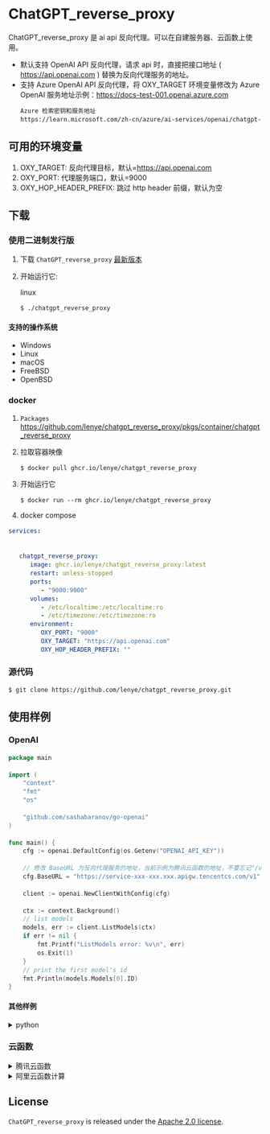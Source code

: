 # ChatGPT_reverse_proxy

ChatGPT_reverse_proxy 是 ai api 反向代理。可以在自建服务器、云函数上使用。

* 默认支持 OpenAI API 反向代理，请求 api 时，直接把接口地址 ( https://api.openai.com ) 替换为反向代理服务的地址。
* 支持 Azure OpenAI API 反向代理，将 OXY_TARGET 环境变量修改为 Azure OpenAI 服务地址示例：https://docs-test-001.openai.azure.com
   ```markdown
   Azure 检索密钥和服务地址
   https://learn.microsoft.com/zh-cn/azure/ai-services/openai/chatgpt-quickstart?tabs=command-line%2Cpython&pivots=programming-language-go
   ```

## 可用的环境变量

1. OXY_TARGET: 反向代理目标，默认=https://api.openai.com
2. OXY_PORT: 代理服务端口，默认=9000
3. OXY_HOP_HEADER_PREFIX: 跳过 http header 前缀，默认为空

## 下载

### 使用二进制发行版

1. 下载 `ChatGPT_reverse_proxy` [最新版本](https://github.com/lenye/chatgpt_reverse_proxy/releases)

1. 开始运行它:

   linux

   ```shell
   $ ./chatgpt_reverse_proxy
   ```

#### 支持的操作系统

* Windows
* Linux
* macOS
* FreeBSD
* OpenBSD


### docker

1. `Packages` https://github.com/lenye/chatgpt_reverse_proxy/pkgs/container/chatgpt_reverse_proxy

1. 拉取容器映像
   ```shell
   $ docker pull ghcr.io/lenye/chatgpt_reverse_proxy
   ```

1. 开始运行它
   ```shell
   $ docker run --rm ghcr.io/lenye/chatgpt_reverse_proxy
   ```
   
1. docker compose
```yaml
services:


   chatgpt_reverse_proxy:
      image: ghcr.io/lenye/chatgpt_reverse_proxy:latest
      restart: unless-stopped
      ports:
         - "9000:9000"
      volumes:
         - /etc/localtime:/etc/localtime:ro
         - /etc/timezone:/etc/timezone:ro
      environment:
         OXY_PORT: "9000"
         OXY_TARGET: "https://api.openai.com"
         OXY_HOP_HEADER_PREFIX: ""
```

### 源代码

```shell
$ git clone https://github.com/lenye/chatgpt_reverse_proxy.git
```

## 使用样例

### OpenAI

```go
package main

import (
	"context"
	"fmt"
	"os"

	"github.com/sashabaranov/go-openai"
)

func main() {
	cfg := openai.DefaultConfig(os.Getenv("OPENAI_API_KEY"))

	// 修改 BaseURL 为反向代理服务的地址，当前示例为腾讯云函数的地址，不要忘记"/v1"
	cfg.BaseURL = "https://service-xxx-xxx.xxx.apigw.tencentcs.com/v1"

	client := openai.NewClientWithConfig(cfg)

	ctx := context.Background()
	// list models
	models, err := client.ListModels(ctx)
	if err != nil {
		fmt.Printf("ListModels error: %v\n", err)
		os.Exit(1)
	}
	// print the first model's id
	fmt.Println(models.Models[0].ID)
}

```

#### 其他样例

<details>
<summary>python</summary>

```python
import os

import openai

openai.api_key = os.getenv("OPENAI_API_KEY")

# 修改 api_base 为反向代理服务的地址，当前示例为腾讯云函数的地址，不要忘记"/v1"
openai.api_base = "https://service-xxx-xxx.xxx.apigw.tencentcs.com/v1"

# list models
models = openai.Model.list()
# print the first model's id
print(models.data[0].id)
```

</details>

### 云函数

<details>
<summary>腾讯云函数</summary>

使用腾讯云函数来搭建 chatGPT 反向代理服务。

#### 预设的环境变量

1. OXY_PORT: 9000 （代理服务端口）
2. OXY_HOP_HEADER_PREFIX: X-SCF （跳过 http header 前缀）

#### ZIP包下载

* 下载地址: https://github.com/lenye/chatgpt_reverse_proxy/releases
* 文件名: tencentcloud_scf_chatgpt_reverse_proxy_v0.x.x_linux_amd64.zip

#### A. 新建云函数

1. 进入腾讯云函数控制台: https://console.cloud.tencent.com/scf/list?rid=15&ns=default
2. “云产品” --> “Serverless” --> “云函数”
3. “函数服务” --> “新建”
    - 点击 “从头开始”
    - 基础配置
        - 函数类型: Web函数
        - 名称: 随便填；例如：chatGPT
        - 地域: 选择境外的美国、加拿大等，推荐“硅谷”
        - 运行环境: Go 1
        - 时区: Asia/Shanghai(北京时间)
    - 函数代码
        - 提交方法: 本地上传zip包
    - 高级配置
        - 启动命令: 自定义模板
    - 环境配置
        - 内存: 128MB
        - 执行超时时间: 180 秒
    - 点击 “完成”

![基础配置.png](docs/new.png)

![高级配置.png](docs/new2.png)

#### B. 函数管理

1. 进入腾讯云函数控制台: https://console.cloud.tencent.com/scf/list?rid=15&ns=default
2. “函数服务” --> 在函数列表中选择刚刚新建函数“chatGPT”
3. “函数管理” --> “函数代码”
    - 访问路径

      复制链接: https://service-xxx-xxx.xxx.apigw.tencentcs.com/release/

![访问路径.png](docs/new3.png)

#### C. chatGPT 反向代理服务，腾讯云函数的地址

访问路径去除 "/release/"，得到 chatGPT 反向代理服务，腾讯云函数的地址:

https://service-xxx-xxx.xxx.apigw.tencentcs.com

请求 chatGPT api 时，直接把接口地址 ( https://api.openai.com ) 替换为腾讯云函数的地址。

</details>

<details>
<summary>阿里云函数计算</summary>

#### 预设的环境变量

1. OXY_PORT: 9000 （代理服务端口）
2. OXY_HOP_HEADER_PREFIX: X-FC （跳过 http header 前缀）

#### ZIP包下载

* 下载地址: https://github.com/lenye/chatgpt_reverse_proxy/releases
* 文件名: aliyun_fc_chatgpt_reverse_proxy_v0.x.x_linux_amd64.zip

#### 创建函数

1. 函数计算控制台选择“服务及函数”
2. 在左上角，选择地域，推荐选择美国
3. 创建服务
4. 创建函数方式：使用自定义运行时创建
5. 请求处理程序类型：处理 HTTP 请求
6. 运行环境：debian9
7. 代码上传方式：通过 ZIP 包上传代码
8. 启动命令：/code/main
9. 监听端口: 9000

https://help.aliyun.com/zh/fc/getting-started/create-a-function-in-the-function-compute-console



</details>



## License

`ChatGPT_reverse_proxy` is released under
the [Apache 2.0 license](https://github.com/lenye/chatgpt_reverse_proxy/blob/main/LICENSE). 